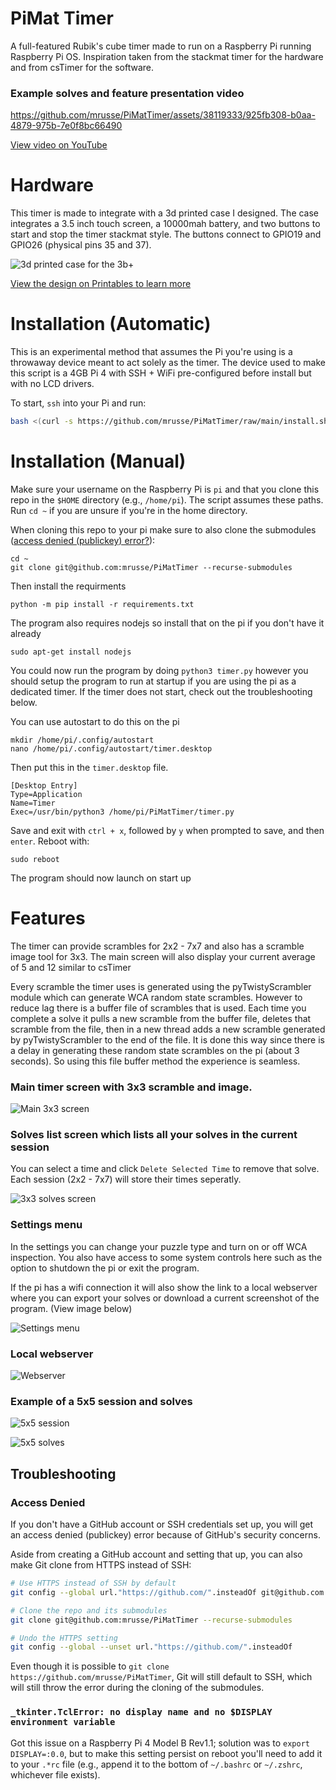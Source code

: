 # PiMat Timer
A full-featured Rubik's cube timer made to run on a Raspberry Pi running Raspberry Pi OS. Inspiration taken from the stackmat timer for the
hardware and from csTimer for the software.


### Example solves and feature presentation video 

https://github.com/mrusse/PiMatTimer/assets/38119333/925fb308-b0aa-4879-975b-7e0f8bc66490

[View video on YouTube](https://www.youtube.com/watch?v=ox_MspGBqCA)

# Hardware
This timer is made to integrate with a 3d printed case I designed. The case integrates a 3.5 inch touch screen, a 10000mah battery, and two buttons to start and stop the timer stackmat style. The buttons connect to GPIO19 and GPIO26 (physical pins 35 and 37).

![3d printed case for the 3b+](https://i.imgur.com/IAsu6mP.jpg)

[View the design on Printables to learn more](https://www.printables.com/model/240596-pimat-rubiks-cube-timer)

# Installation (Automatic)

This is an experimental method that assumes the Pi you're using is a throwaway device meant to act solely as the timer. The device used to make this script is a 4GB Pi 4 with SSH + WiFi pre-configured before install but with no LCD drivers.

To start, `ssh` into your Pi and run:

```bash
bash <(curl -s https://github.com/mrusse/PiMatTimer/raw/main/install.sh)
```

# Installation (Manual)

Make sure your username on the Raspberry Pi is `pi` and that you clone this repo in the `$HOME` directory (e.g., `/home/pi`). The script assumes these paths. Run `cd ~` if you are unsure if you're in the home directory.

When cloning this repo to your pi make sure to also clone the submodules ([access denied (publickey) error?](#access-denied)):
```
cd ~
git clone git@github.com:mrusse/PiMatTimer --recurse-submodules
```

Then install the requirments
```
python -m pip install -r requirements.txt
```

The program also requires nodejs so install that on the pi if you don't have it already
```
sudo apt-get install nodejs
```

You could now run the program by doing ```python3 timer.py``` however you should setup the program to run at startup if you are using the pi as a dedicated timer. If the timer does not start, check out the troubleshooting below.

You can use autostart to do this on the pi
```
mkdir /home/pi/.config/autostart
nano /home/pi/.config/autostart/timer.desktop
```
Then put this in the ```timer.desktop``` file.
```
[Desktop Entry]
Type=Application
Name=Timer
Exec=/usr/bin/python3 /home/pi/PiMatTimer/timer.py
```
Save and exit with ```ctrl + x```, followed by ```y``` when prompted to save, and then ```enter```. Reboot with:
```
sudo reboot
```
The program should now launch on start up

# Features

The timer can provide scrambles for 2x2 - 7x7 and also has a scramble image tool for 3x3. The main screen will also display your current average of 5 and 12 similar to csTimer

Every scramble the timer uses is generated using the pyTwistyScrambler module which can generate WCA random state scrambles.
However to reduce lag there is a buffer file of scrambles that is used. Each time you complete a solve it pulls a new scramble from the 
buffer file, deletes that scramble from the file, then in a new thread adds a new scramble generated by pyTwistyScrambler to the end of the file.
It is done this way since there is a delay in generating these random state scrambles on the pi (about 3 seconds). So using this file
buffer method the experience is seamless.

### Main timer screen with 3x3 scramble and image.

![Main 3x3 screen](https://i.imgur.com/6rO6vGL.png)

### Solves list screen which lists all your solves in the current session

You can select a time and click ```Delete Selected Time``` to remove that solve. Each session (2x2 - 7x7) will store their times seperatly.

![3x3 solves screen](https://i.imgur.com/FS5S4Jt.png)

### Settings menu

In the settings you can change your puzzle type and turn on or off WCA inspection. You also have access to some system controls here such as the option to shutdown the pi or exit the program.

If the pi has a wifi connection it will also show the link to a local webserver where you can export your solves or download a current screenshot of the program. (View image below)

![Settings menu](https://i.imgur.com/ZZB3fiO.png)

### Local webserver

![Webserver](https://i.imgur.com/E1XCaKx.png)

### Example of a 5x5 session and solves

![5x5 session](https://i.imgur.com/xjU86jv.png)

![5x5 solves](https://i.imgur.com/nuAKNQR.png)

## Troubleshooting

### Access Denied

If you don't have a GitHub account or SSH credentials set up, you will get an access denied (publickey) error because of GitHub's security concerns.

Aside from creating a GitHub account and setting that up, you can also make Git clone from HTTPS instead of SSH:

```bash
# Use HTTPS instead of SSH by default
git config --global url."https://github.com/".insteadOf git@github.com:

# Clone the repo and its submodules
git clone git@github.com:mrusse/PiMatTimer --recurse-submodules

# Undo the HTTPS setting
git config --global --unset url."https://github.com/".insteadOf
```

Even though it is possible to `git clone https://github.com/mrusse/PiMatTimer`, Git will still default to SSH, which will still throw the error during the cloning of the submodules.

### `_tkinter.TclError: no display name and no $DISPLAY environment variable`
Got this issue on a Raspberry Pi 4 Model B Rev1.1; solution was to `export DISPLAY=:0.0`, but to make this setting persist on reboot you'll need to add it to your `.*rc` file (e.g., append it to the bottom of `~/.bashrc` or `~/.zshrc`, whichever file exists).
